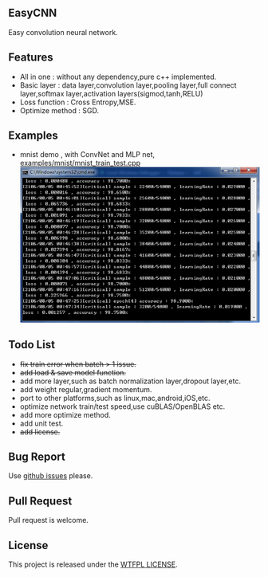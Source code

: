 ## EasyCNN
Easy convolution neural network.

## Features
* All in one : without any dependency,pure c++ implemented.
* Basic layer : data layer,convolution layer,pooling layer,full connect layer,softmax layer,activation layers(sigmod,tanh,RELU)
* Loss function : Cross Entropy,MSE.
* Optimize method : SGD.

## Examples
* mnist demo , with ConvNet and MLP net,  [examples/mnist/mnist_train_test.cpp](./examples/mnist/mnist_train_test.cpp "mnist_train_test.cpp")  
![](./res/images/mnist_accuracy.png "mnist accuracy")

## Todo List
* ~~fix train error when batch > 1 issue.~~
* ~~add load & save model function.~~
* add more layer,such as batch normalization layer,dropout layer,etc.
* add weight regular,gradient momentum.
* port to other platforms,such as linux,mac,android,iOS,etc.
* optimize network train/test speed,use cuBLAS/OpenBLAS etc.
* add more optimize method.
* add unit test.
* ~~add license.~~

## Bug Report
Use [github issues](https://github.com/xylcbd/EasyCNN/issues "issues") please.

## Pull Request
Pull request is welcome.

## License
This project is released under the [WTFPL LICENSE](http://www.wtfpl.net/ "WTFPL LICENSE").
